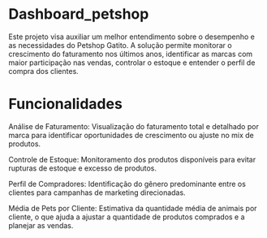 # Dashboard_petshop
Este projeto visa auxiliar um melhor entendimento sobre o desempenho e as necessidades do Petshop Gatito. A solução permite monitorar o crescimento do faturamento nos últimos anos, identificar as marcas com maior participação nas vendas, controlar o estoque e entender o perfil de compra dos clientes.

# Funcionalidades

Análise de Faturamento: Visualização do faturamento total e detalhado por marca para identificar oportunidades de crescimento ou ajuste no mix de produtos.

Controle de Estoque: Monitoramento dos produtos disponíveis para evitar rupturas de estoque e excesso de produtos.

Perfil de Compradores: Identificação do gênero predominante entre os clientes para campanhas de marketing direcionadas.

Média de Pets por Cliente: Estimativa da quantidade média de animais por cliente, o que ajuda a ajustar a quantidade de produtos comprados e a planejar as vendas.

